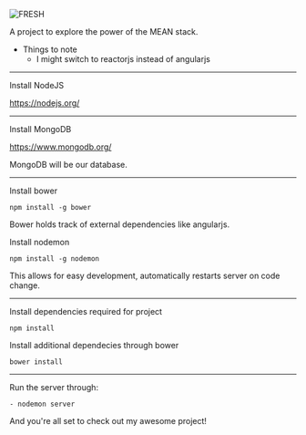 ![FRESH](https://cloud.githubusercontent.com/assets/5366355/7358355/14e0b4ca-ed35-11e4-9a8a-43c8f60673c6.jpg)

A project to explore the power of the MEAN stack.

- Things to note
	* I might switch to reactorjs instead of angularjs

----------------------------------------------------

Install NodeJS	

https://nodejs.org/
	
----------------------------------------------------	
	
Install MongoDB

https://www.mongodb.org/

MongoDB will be our database.

-----------------------------------------------------

Install bower

```
npm install -g bower
```

Bower holds track of external dependencies like angularjs.

Install nodemon

```
npm install -g nodemon
```

This allows for easy development, automatically restarts server on code change.

-----------------------------------------------------

Install dependencies required for project

```
npm install
```

Install additional dependecies through bower

```
bower install
```

-----------------------------------------------------

Run the server through:

```
- nodemon server
```

And you're all set to check out my awesome project!
